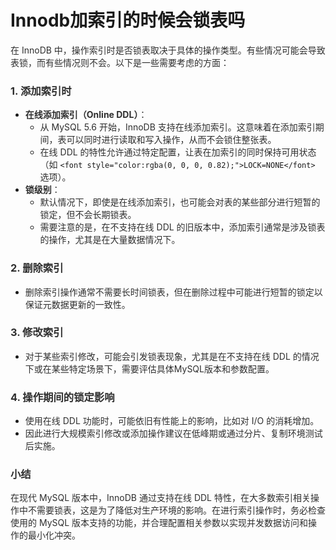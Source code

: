 # Innodb加索引的时候会锁表吗

<font style="color:rgba(0, 0, 0, 0.82);">在 InnoDB 中，操作索引时是否锁表取决于具体的操作类型。有些情况可能会导致表锁，而有些情况则不会。以下是一些需要考虑的方面：</font>

### <font style="color:rgba(0, 0, 0, 0.82);">1. 添加索引时</font>
+ **<font style="color:rgba(0, 0, 0, 0.82);">在线添加索引（Online DDL）</font>**<font style="color:rgba(0, 0, 0, 0.82);">：</font>
    - <font style="color:rgba(0, 0, 0, 0.82);">从 MySQL 5.6 开始，InnoDB 支持在线添加索引。这意味着在添加索引期间，表可以同时进行读取和写入操作，从而不会锁住整张表。</font>
    - <font style="color:rgba(0, 0, 0, 0.82);">在线 DDL 的特性允许通过特定配置，让表在加索引的同时保持可用状态（如</font><font style="color:rgba(0, 0, 0, 0.82);"> </font>`<font style="color:rgba(0, 0, 0, 0.82);">LOCK=NONE</font>`<font style="color:rgba(0, 0, 0, 0.82);"> </font><font style="color:rgba(0, 0, 0, 0.82);">选项）。</font>
+ **<font style="color:rgba(0, 0, 0, 0.82);">锁级别</font>**<font style="color:rgba(0, 0, 0, 0.82);">：</font>
    - <font style="color:rgba(0, 0, 0, 0.82);">默认情况下，即使是在线添加索引，也可能会对表的某些部分进行短暂的锁定，但不会长期锁表。</font>
    - <font style="color:rgba(0, 0, 0, 0.82);">需要注意的是，在不支持在线 DDL 的旧版本中，添加索引通常是涉及锁表的操作，尤其是在大量数据情况下。</font>

### <font style="color:rgba(0, 0, 0, 0.82);">2. 删除索引</font>
+ <font style="color:rgba(0, 0, 0, 0.82);">删除索引操作通常不需要长时间锁表，但在删除过程中可能进行短暂的锁定以保证元数据更新的一致性。</font>

### <font style="color:rgba(0, 0, 0, 0.82);">3. 修改索引</font>
+ <font style="color:rgba(0, 0, 0, 0.82);">对于某些索引修改，可能会引发锁表现象，尤其是在不支持在线 DDL 的情况下或在某些特定场景下，需要评估具体MySQL版本和参数配置。</font>

### <font style="color:rgba(0, 0, 0, 0.82);">4. 操作期间的锁定影响</font>
+ <font style="color:rgba(0, 0, 0, 0.82);">使用在线 DDL 功能时，可能依旧有性能上的影响，比如对 I/O 的消耗增加。</font>
+ <font style="color:rgba(0, 0, 0, 0.82);">因此进行大规模索引修改或添加操作建议在低峰期或通过分片、复制环境测试后实施。</font>

### <font style="color:rgba(0, 0, 0, 0.82);">小结</font>
<font style="color:rgba(0, 0, 0, 0.82);">在现代 MySQL 版本中，InnoDB 通过支持在线 DDL 特性，在大多数索引相关操作中不需要锁表，这是为了降低对生产环境的影响。在进行索引操作时，务必检查使用的 MySQL 版本支持的功能，并合理配置相关参数以实现并发数据访问和操作的最小化冲突。</font>


